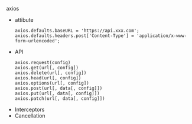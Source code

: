 axios

- attibute
    ```
    axios.defaults.baseURL = 'https://api.xxx.com';
    axios.defaults.headers.post['Content-Type'] = 'application/x-www-form-urlencoded';
    ```
- API
    ```
    axios.request(config)
    axios.get(url[, config])
    axios.delete(url[, config])
    axios.head(url[, config])
    axios.options(url[, config])
    axios.post(url[, data[, config]])
    axios.put(url[, data[, config]])
    axios.patch(url[, data[, config]])
    ```
- Interceptors
- Cancellation